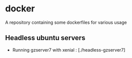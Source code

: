 # docker

A repository containing some dockerfiles for various usage


## Headless ubuntu servers

- Running gzserver7 with xenial : [./headless-gzserver7]
